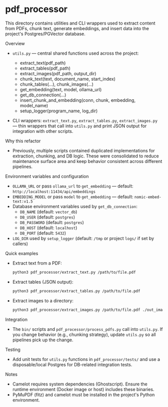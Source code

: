 # pdf_processor

This directory contains utilities and CLI wrappers used to extract content from PDFs, chunk text, generate embeddings, and insert data into the project's Postgres/PGVector database.

Overview
- `utils.py` — central shared functions used across the project:
  - extract_text(pdf_path)
  - extract_tables(pdf_path)
  - extract_images(pdf_path, output_dir)
  - chunk_text(text, document_name, start_index)
  - chunk_tables(...), chunk_images(...)
  - get_embedding(text, model, ollama_url)
  - get_db_connection(...)
  - insert_chunk_and_embedding(conn, chunk, embedding, model_name)
  - setup_logger(program_name, log_dir)

- CLI wrappers: `extract_text.py`, `extract_tables.py`, `extract_images.py` — thin wrappers that call into `utils.py` and print JSON output for integration with other scripts.

Why this refactor
- Previously, multiple scripts contained duplicated implementations for extraction, chunking, and DB logic. These were consolidated to reduce maintenance surface area and keep behavior consistent across different pipelines.

Environment variables and configuration
- `OLLAMA_URL` or pass `ollama_url` to `get_embedding` — default: `http://localhost:11434/api/embeddings`
- `EMBEDDING_MODEL` or pass `model` to `get_embedding` — default: `nomic-embed-text:v1.5`
- Database environment variables used by `get_db_connection`:
  - `DB_NAME` (default: `vector_db`)
  - `DB_USER` (default: `postgres`)
  - `DB_PASSWORD` (default: `postgres`)
  - `DB_HOST` (default: `localhost`)
  - `DB_PORT` (default: `5432`)
- `LOG_DIR` used by `setup_logger` (default: `/tmp` or project `logs/` if set by callers)

Quick examples
- Extract text from a PDF:
  ```bash
  python3 pdf_processor/extract_text.py /path/to/file.pdf
  ```
- Extract tables (JSON output):
  ```bash
  python3 pdf_processor/extract_tables.py /path/to/file.pdf
  ```
- Extract images to a directory:
  ```bash
  python3 pdf_processor/extract_images.py /path/to/file.pdf ./out_images
  ```

Integration
- The `bin/` scripts and `pdf_processor/process_pdfs.py` call into `utils.py`. If you change behavior (e.g., chunking strategy), update `utils.py` so all pipelines pick up the change.

Testing
- Add unit tests for `utils.py` functions in `pdf_processor/tests/` and use a disposable/local Postgres for DB-related integration tests.

Notes
- Camelot requires system dependencies (Ghostscript). Ensure the runtime environment (Docker image or host) includes these binaries.
- PyMuPDF (fitz) and camelot must be installed in the project's Python environment.
